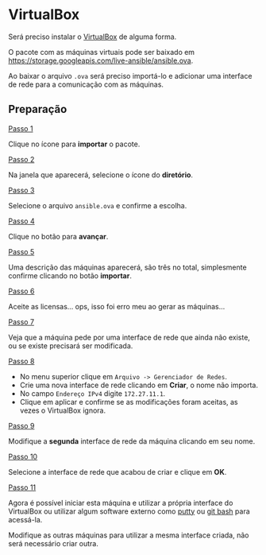 # VirtualBox

Será preciso instalar o [VirtualBox](https://www.virtualbox.org/) de alguma forma. 

O pacote com as máquinas virtuais pode ser baixado em https://storage.googleapis.com/live-ansible/ansible.ova.

Ao baixar o arquivo `.ova` será preciso importá-lo e adicionar uma interface de rede para a comunicação com as máquinas.

## Preparação

[Passo 1](images/vb-import-01.png)

Clique no ícone para **importar** o pacote.

[Passo 2](images/vb-import-02.png)

Na janela que aparecerá, selecione o ícone do **diretório**.

[Passo 3](images/vb-import-03.png)

Selecione o arquivo `ansible.ova` e confirme a escolha.

[Passo 4](images/vb-import-04.png)

Clique no botão para **avançar**.

[Passo 5](images/vb-import-05.png)

Uma descrição das máquinas aparecerá, são três no total, simplesmente confirme clicando no botão **importar**.

[Passo 6](images/vb-import-06.png)

Aceite as licensas... ops, isso foi erro meu ao gerar as máquinas...

[Passo 7](images/vb-import-07.png)

Veja que a máquina pede por uma interface de rede que ainda não existe, ou se existe precisará ser modificada.

[Passo 8](images/vb-import-08.png)

- No menu superior clique em `Arquivo -> Gerenciador de Redes`.
- Crie uma nova interface de rede clicando em **Criar**, o nome não importa.
- No campo `Endereço IPv4` digite `172.27.11.1`.
- Clique em aplicar e confirme se as modificações foram aceitas, as vezes o VirtualBox ignora.

[Passo 9](images/vb-import-09.png)

Modifique a **segunda** interface de rede da máquina clicando em seu nome.

[Passo 10](images/vb-import-10.png)

Selecione a interface de rede que acabou de criar e clique em **OK**.

[Passo 11](images/vb-import-11.png)

Agora é possível iniciar esta máquina e utilizar a própria interface do VirtualBox ou utilizar algum software externo como [putty](https://www.chiark.greenend.org.uk/~sgtatham/putty/latest.html) ou [git bash](https://gitforwindows.org/) para acessá-la.

Modifique as outras máquinas para utilizar a mesma interface criada, não será necessário criar outra.
